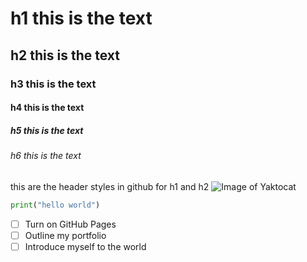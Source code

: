 # h1 this is the text
## h2 this is the text
### h3 this is the text
#### h4 this is the text
##### h5 this is the text
###### h6 this is the text
this are the header styles in github for h1 and h2
![Image of Yaktocat](https://octodex.github.com/images/yaktocat.png)

``` python
print("hello world")
```
- [ ] Turn on GitHub Pages
- [ ] Outline my portfolio
- [ ] Introduce myself to the world
